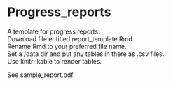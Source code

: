 # Progress_reports
A template for progress reports.  
Download file entitled report_template.Rmd.  
Rename Rmd to your preferred file name.  
Set a /data dir and put any tables in there as .csv files.  
Use knitr::kable to render tables.

See sample_report.pdf